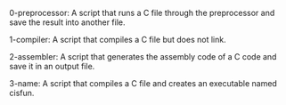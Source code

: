 0-preprocessor: A script that runs a C file through the preprocessor and save the result into another file.

1-compiler: A script that compiles a C file but does not link.

2-assembler: A script that generates the assembly code of a C code and save it in an output file.

3-name: A script that compiles a C file and creates an executable named cisfun.
